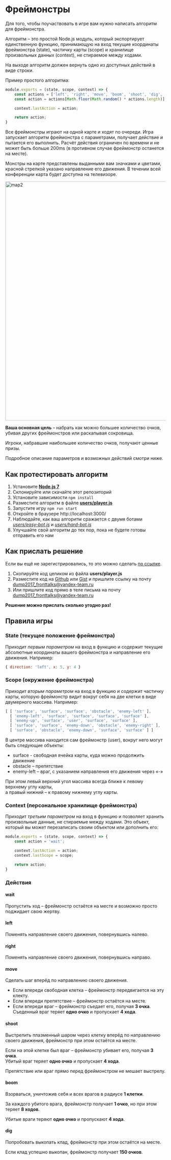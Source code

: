# Фреймонстры

Для того, чтобы поучаствовать в игре вам нужно написать алгоритм для фреймонстра.

Алгоритм – это простой Node.js модуль, который экспортирует единственную функцию, принимающую на вход текущие координаты фреймонстра (state), частичку карты (scope) и хранилище произвольных данных (context), не стираемое между ходами.

На выходе алгоритм должен вернуть одно из доступных действий в виде строки.

Пример простого алгоритма:

```js
module.exports = (state, scope, context) => {
    const actions = ['left', 'right', 'move', 'boom', 'shoot', 'dig', 'wait'];
    const action = actions[Math.floor(Math.random() * actions.length)];

    context.lastAction = action;

    return action;
}
```

Все фреймонстры играют на одной карте и ходят по очереди. Игра запускает алгоритм фреймонстра с параметрами, получает действие и пытается его выполнить. Расчёт действия ограничен по времени и не может быть больше 200ms (в противном случае фреймонстр останется на месте).

Монстры на карте представлены выданными вам значками и цветами, красной стрелкой указано направление его движения. В течении всей конференции карта будет доступна на телевизоре.

<img width="750" alt="map2" src="https://cloud.githubusercontent.com/assets/4534405/25026159/c26b1680-20be-11e7-83c3-2d3c19e87358.png">

__Ваша основная цель__ – набрать как можно большее количество очков,   
убивая других фреймонстров или раскапывая сокровища.

Игроки, набравшие наибольшее количество очков, получают ценные призы.

Подробное описание параметров и возможных действий смотри ниже.

## Как протестировать алгоритм

1. Установите [**Node.js 7**](https://nodejs.org/en/)
1. Склонируйте или скачайте этот репозиторий
1. Установите зависимости `npm install`
1. Разместите алгоритм в файле [__users/player.js__](./users/player.js)
1. Запустите игру `npm run start`
1. Откройте в браузере http://localhost:3000/
1. Наблюдайте, как ваш алгоритм сражается с двумя ботами [_users/easy-bot.js_](./users/easy-bot.js) и [_users/hard-bot.js_](./users/hard-bot.js)
1. Улучшайте свой алгоритм до тех пор, пока не будете готовы отправить его нам

## Как прислать решение

Если вы ещё не зарегистрировались, то это можно сделать [по ссылке](https://events.yandex.ru/surveys/4726/).

1. Скопируйте код целиком из файла __users/player.js__
1. Разместите код на [Github](https://github.com/) или [Gist](https://gist.github.com/) и пришлите ссылку на почту [dump2017_fronttalks@yandex-team.ru](mailto:dump2017_fronttalks@yandex-team.ru)
1. Или пришлите код прямо в теле письма на почту dump2017_fronttalks@yandex-team.ru

__Решение можно прислать сколько угодно раз!__

## Правила игры

### State (текущее положение фреймонстра)

Приходит _первым параметром_ на вход в функцию и содержит текущие абсолютные координаты вашего фреймонстра и направление его движения. Например:

```js
{ direction: 'left', x: 5, y: 4 }
```

### Scope (окружение фреймонстра)

Приходит _вторым параметром_ на вход в функцию и содержит частичку карты, которую фреймонстр видит вокруг себя на две клетки в виде двумерного массива. Например:

```js
[ [ 'surface', 'surface', 'surface', 'obstacle', 'enemy-left' ],
  [ 'enemy-left', 'surface', 'surface', 'surface', 'surface' ],
  [ 'enemy-up', 'surface', 'user', 'surface', 'surface' ],
  [ 'surface', 'surface', 'enemy-down', 'obstacle', 'enemy-right' ],
  [ 'surface', 'obstacle', 'enemy-down', 'surface', 'surface' ] ]
```

В центре массива находится сам фреймонстр (user), вокруг него могут быть следующие объекты:
* surface - свободная ячейка карты, куда можно продолжить движение
* obstacle – препятствие
* enemy-left – враг, с указанием направления его движения через «-»

При этом левый верхний угол массива всегда ближе к левому верхнему углу карты,  
а правый нижний – к правому нижнему углу карты.

### Context (персональное хранилище фреймонстра)

Приходит _третьим параметром_ на вход в функцию и позволяет хранить произвольные данные, не стираемые между ходами. Это объект, который вы может перезаписать своим объектом или дополнить его:

```js
module.exports = (state, scope, context) => {
    const action = 'wait';

    context.lastAction = action;
    context.lastScope = scope;

    return action;
}
```

### Действия

#### wait

Пропустить ход – фреймонстр остаётся на месте и возможно просто поджидает свою жертву.

#### left

Поменять направление своего движения, повернувшись налево.

#### right

Поменять направление своего движения, повернувшись направо.

#### move

Сделать шаг вперёд по направлению своего движения.

* Если впереди свободная клетка – фреймонстр передвигается на эту клекту.
* Если впереди препятствие – фреймонстр остаётся на месте.
* Если впереди враг – фреймонстр съедает его, получая __3 очка__.  Съеденный враг теряет __одно очко__ и пропускает __4 хода__.

#### shoot

Выстрелить плазменный шаром через клетку вперёд по направлению своего движения, фреймонстр при этом остаётся на месте.

Если на этой клетке был враг – фреймонстр убивает его, получая __3 очка__.  
Убитый враг теряет __одно очко__ и пропускает __4 хода__.

Препятствие или враг прямо перед фреймонстром не мешает выстрелу.

#### boom

Взорваться, уничтожив себя и всех врагов в радиусе __1 клетки__.

За каждого убитого врага, фреймонстр получает __1 очко__, но при этом теряет __8 ходов__.

Убитые враги теряют __одно очко__ и пропускают __4 хода__.

#### dig

Попробовать выкопать клад, фреймонстр при этом остаётся на месте.

Если клад успешно выкопан, фреймонстр получает __150 очков__.
